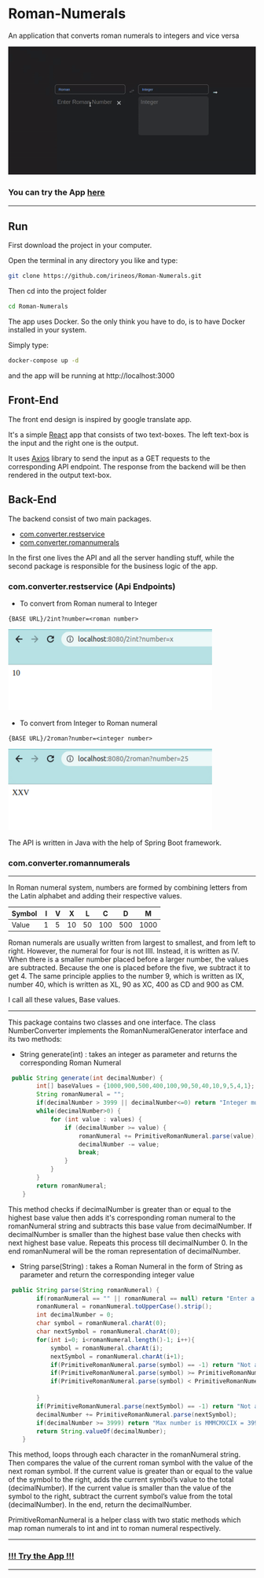 # Roman-Numerals
An application that converts roman numerals to integers and vice versa

[![App demo](https://github.com/irineos/Roman-Numerals/blob/master/demo.gif "App demo")](https://github.com/irineos/Roman-Numerals/blob/master/demo.gif "App demo")

### You can try the App [here](http://146.190.227.11:3000/)

------------

##  Run
First download the project in your computer. 

Open the terminal in any directory you like and type:

```sh
git clone https://github.com/irineos/Roman-Numerals.git
```

Then cd into the project folder

```sh
cd Roman-Numerals
```
The app uses Docker. So the only think you have to do, is to have Docker installed in your system.

Simply type:

```sh
docker-compose up -d
```
and the app will be running at http://localhost:3000


## Front-End

The front end design is inspired by google translate app.

It's a simple [React](https://reactjs.org/) app that consists of two text-boxes. The left text-box is the input and the right one is the output.

It uses [Axios](https://axios-http.com/docs/intro) library to send the input as a GET requests to the corresponding API endpoint. The response from the backend will be then rendered in the output text-box.

## Back-End

The backend consist of two main packages. 

- [com.converter.restservice](https://github.com/irineos/Roman-Numerals/tree/master/back-end/src/main/java/com/converter/restservice)
- [com.converter.romannumerals](https://github.com/irineos/Roman-Numerals/tree/master/back-end/src/main/java/com/converter/romannumerals)

In the first one lives the API and all the server handling stuff, while the second package is responsible for the business logic of the app.

### com.converter.restservice (Api Endpoints)

- To convert from Roman numeral to Integer 
```
{BASE URL}/2int?number=<roman number>
```

[![2intScreenshot](https://github.com/irineos/Roman-Numerals/blob/master/2int.png)](https://github.com/irineos/Roman-Numerals/blob/master/2int.png)

- To convert from Integer to Roman numeral
```
{BASE URL}/2roman?number=<integer number>
```

[![2romanScreenshot](https://github.com/irineos/Roman-Numerals/blob/master/2roman.png)](https://github.com/irineos/Roman-Numerals/blob/master/2roman.png)

The API is written in Java with the help of Spring Boot framework.

### com.converter.romannumerals

-----------
In Roman numeral system, numbers are formed by combining letters from the Latin alphabet and adding their respective values.

| Symbol  | I  | V  | X  | L  | C  | D  |  M |
| ------------ | ------------ | ------------ | ------------ | ------------ | ------------ | ------------ | ------------ |
| Value  |  1 | 5  | 10  |  50 |  100 | 500  | 1000  |

Roman numerals are usually written from largest to smallest, and from left to right. However, the numeral for four is not IIII. Instead, it is written as IV. When there is a smaller number placed before a larger number, the values are subtracted. Because the one is placed before the five, we subtract it to get 4. The same principle applies to the number 9, which is written as IX, number 40, which is written as XL, 90 as XC, 400 as CD and 900 as CM.

I call all these values, Base values.

----------

This package contains two classes and one interface. The class NumberConverter implements the RomanNumeralGenerator interface and its two methods:
- String generate(int) : takes an integer as parameter and returns the corresponding Roman Numeral

```java
 public String generate(int decimalNumber) {
        int[] baseValues = {1000,900,500,400,100,90,50,40,10,9,5,4,1};
        String romanNumeral = "";
        if(decimalNumber > 3999 || decimalNumber<=0) return "Integer must be between 1 and 3999";
        while(decimalNumber>0) {
            for (int value : values) {
                if (decimalNumber >= value) {
                    romanNumeral += PrimitiveRomanNumeral.parse(value);
                    decimalNumber -= value;
                    break;
                }
            }
        }
        return romanNumeral;
    }
```

This method checks if decimalNumber is greater than or equal to the highest base value then adds it's corresponding roman numeral to the romanNumeral string and subtracts this base value from decimalNumber.
If decimalNumber is smaller than the highest base value then checks with next highest base value.
Repeats this process till decimalNumber 0. 
In the end romanNumeral will be the roman representation of decimalNumber.


- String parse(String) : takes a Roman Numeral in the form of String as parameter and return the corresponding integer value

```java
 public String parse(String romanNumeral) {
        if(romanNumeral == "" || romanNumeral == null) return "Enter a number";
        romanNumeral = romanNumeral.toUpperCase().strip();
        int decimalNumber = 0;
        char symbol = romanNumeral.charAt(0);
        char nextSymbol = romanNumeral.charAt(0);
        for(int i=0; i<romanNumeral.length()-1; i++){
            symbol = romanNumeral.charAt(i);
            nextSymbol = romanNumeral.charAt(i+1);
            if(PrimitiveRomanNumeral.parse(symbol) == -1) return "Not a valid character";
            if(PrimitiveRomanNumeral.parse(symbol) >= PrimitiveRomanNumeral.parse(nextSymbol)) decimalNumber += PrimitiveRomanNumeral.parse(symbol);
            if(PrimitiveRomanNumeral.parse(symbol) < PrimitiveRomanNumeral.parse(nextSymbol)) decimalNumber -= PrimitiveRomanNumeral.parse(symbol);

        }
        if(PrimitiveRomanNumeral.parse(nextSymbol) == -1) return "Not a valid character";
        decimalNumber += PrimitiveRomanNumeral.parse(nextSymbol);
        if(decimalNumber >= 3999) return "Max number is MMMCMXCIX = 3999";
        return String.valueOf(decimalNumber);
    }
```

This method, loops through each character in the romanNumeral string.
Then compares the value of the current roman symbol with the value of the next roman symbol.
If the current value is greater than or equal to the value of the symbol to the right, adds the current symbol’s value to the total (decimalNumber).
If the current value is smaller than the value of the symbol to the right, subtract the current symbol’s value from the total (decimalNumber).
In the end, return the decimalNumber.


PrimitiveRomanNumeral is a helper class with two static methods which map roman numerals to int and int to roman numeral respectively.


------------
### [!!! Try the App !!!](http://146.190.227.11:3000/)
------------
